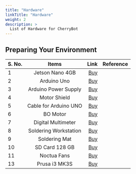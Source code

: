 ```yaml
---
title: "Hardware"
linkTitle: "Hardware"
weight: 2
description: >
  List of Hardware for CherryBot
---
```


## Preparing Your Environment

| S. No. |Items        |   Link        | Reference  |
| ------------- |:-------------:| -----:| -----:|
| 1 | Jetson Nano 4GB| [Buy](https://www.tannatechbiz.com/brand/nvidia/nvidia-development-board.html) |  |
| 2 | Arduino Uno | [Buy](https://robu.in/product/original-arduino-uno-rev3/) | |
| 3 | Arduino Power Supply | [Buy](https://robu.in/product/orange-5v-3a-power-supply-adapter-charger-with-5-5mm-dc-plug/) | |
| 4 | Motor Shield | [Buy](https://robu.in/product/l298p-motor-driver-shield-for-arduino/) | | 
| 5 | Cable for Arduino UNO | [Buy](https://robu.in/product/cable-for-arduino-uno-mega-usb-a-to-b-1m/) | | 
| 6 | BO Motor | [Buy](https://robu.in/product/300-rpm-bo-motor-straight/) | | 
| 7 | Digital Multimeter | [Buy](https://www.amazon.in/Fluke-106-Sized-Digital-Multimeter/) | | 
| 8 | Soldering Workstation | [Buy](https://sumitron.com/product/hakko-fx-801-soldering-station/) | |
| 9 | Soldering Mat | [Buy](https://www.amazon.in/Scout-Insulation-Silicone-Magnetic-Soldering/dp/B07W98FT6D/) | |
| 10 | SD Card 128 GB | [Buy](https://www.amazon.in/SanDisk-microSDXC-Memory-Adapter-SDSQUAR-128G-GN6MA/dp/B073JYC4XM/) | | 
| 11 | Noctua Fans | [Buy](https://www.primeabgb.com/online-price-reviews-india/nocuta-nf-a14-ippc-3000-pwm-140mm-pwm-aao-frame-technology-and-sso2-bearing-fan/) | | 12 | USB C Power Cable | [Buy]() | | 
| 13 | Prusa i3 MK3S | [Buy](https://shop.prusa3d.com/en/3d-printers/180-original-prusa-i3-mk3-kit.html) | | 



